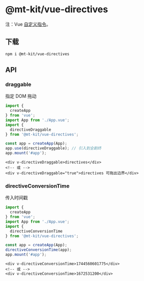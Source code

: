 # @mt-kit/vue-directives

注：Vue [自定义指令](https://cn.vuejs.org/api/options-misc.html#directives)。

## 下载

```bash
npm i @mt-kit/vue-directives
```

## API

### draggable

指定 DOM 拖动

```typescript
import { 
  createApp
} from 'vue';
import App from './App.vue';
import { 
  directiveDraggable
} from '@mt-kit/vue-directives';

const app = createApp(App);
app.use(directiveDraggable); // 引入到全剧终
app.mount('#app');
```

```vue
<div v-directiveDraggable>directives</div>
<!-- 或 -->
<div v-directiveDraggable="true">directives 可拖出边界</div>
```

### directiveConversionTime

传入时间戳

```typescript
import { 
  createApp
} from 'vue';
import App from './App.vue';
import { 
  directiveConversionTime
} from '@mt-kit/vue-directives';

const app = createApp(App);
directiveConversionTime(app);
app.mount('#app');
```

```vue
<div v-directiveConversionTime>1744560601775</div>
<!-- 或 -->
<div v-directiveConversionTime>1672531200</div>
```
